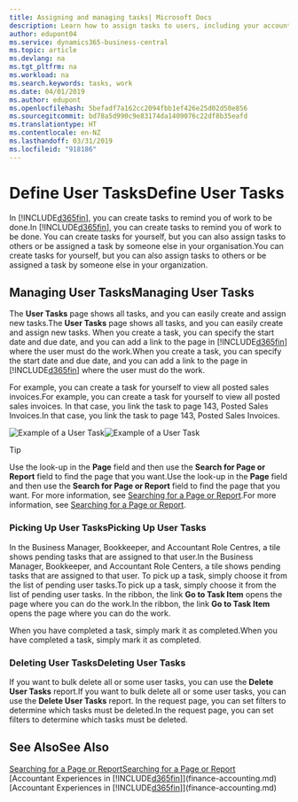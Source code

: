 ```yaml
---
title: Assigning and managing tasks| Microsoft Docs
description: Learn how to assign tasks to users, including your accountant, in Business Central
author: edupont04
ms.service: dynamics365-business-central
ms.topic: article
ms.devlang: na
ms.tgt_pltfrm: na
ms.workload: na
ms.search.keywords: tasks, work
ms.date: 04/01/2019
ms.author: edupont
ms.openlocfilehash: 5befadf7a162cc2094fbb1ef426e25d02d50e856
ms.sourcegitcommit: bd78a5d990c9e83174da1409076c22df8b35eafd
ms.translationtype: HT
ms.contentlocale: en-NZ
ms.lasthandoff: 03/31/2019
ms.locfileid: "918186"
---
```

# <a name="define-user-tasks"></a><span data-ttu-id="4679a-103">Define User Tasks</span><span class="sxs-lookup"><span data-stu-id="4679a-103">Define User Tasks</span></span>
<span data-ttu-id="4679a-104">In [!INCLUDE[d365fin](includes/d365fin_md.md)], you can create tasks to remind you of work to be done.</span><span class="sxs-lookup"><span data-stu-id="4679a-104">In [!INCLUDE[d365fin](includes/d365fin_md.md)], you can create tasks to remind you of work to be done.</span></span> <span data-ttu-id="4679a-105">You can create tasks for yourself, but you can also assign tasks to others or be assigned a task by someone else in your organisation.</span><span class="sxs-lookup"><span data-stu-id="4679a-105">You can create tasks for yourself, but you can also assign tasks to others or be assigned a task by someone else in your organization.</span></span>  

## <a name="managing-user-tasks"></a><span data-ttu-id="4679a-106">Managing User Tasks</span><span class="sxs-lookup"><span data-stu-id="4679a-106">Managing User Tasks</span></span>
<span data-ttu-id="4679a-107">The **User Tasks** page shows all tasks, and you can easily create and assign new tasks.</span><span class="sxs-lookup"><span data-stu-id="4679a-107">The **User Tasks** page shows all tasks, and you can easily create and assign new tasks.</span></span> <span data-ttu-id="4679a-108">When you create a task, you can specify the start date and due date, and you can add a link to the page in [!INCLUDE[d365fin](includes/d365fin_md.md)] where the user must do the work.</span><span class="sxs-lookup"><span data-stu-id="4679a-108">When you create a task, you can specify the start date and due date, and you can add a link to the page in [!INCLUDE[d365fin](includes/d365fin_md.md)] where the user must do the work.</span></span>  

<span data-ttu-id="4679a-109">For example, you can create a task for yourself to view all posted sales invoices.</span><span class="sxs-lookup"><span data-stu-id="4679a-109">For example, you can create a task for yourself to view all posted sales invoices.</span></span> <span data-ttu-id="4679a-110">In that case, you link the task to page 143, Posted Sales Invoices.</span><span class="sxs-lookup"><span data-stu-id="4679a-110">In that case, you link the task to page 143, Posted Sales Invoices.</span></span>  

<span data-ttu-id="4679a-111">![Example of a User Task](media/across-user-tasks/sample-user-task.png "Example of a user task")</span><span class="sxs-lookup"><span data-stu-id="4679a-111">![Example of a User Task](media/across-user-tasks/sample-user-task.png "Example of a user task")</span></span>

> [!TIP]  
>  <span data-ttu-id="4679a-112">Use the look-up in the **Page** field and then use the **Search for Page or Report** field to find the page that you want.</span><span class="sxs-lookup"><span data-stu-id="4679a-112">Use the look-up in the **Page** field and then use the **Search for Page or Report** field to find the page that you want.</span></span> <span data-ttu-id="4679a-113">For more information, see [Searching for a Page or Report](ui-search.md).</span><span class="sxs-lookup"><span data-stu-id="4679a-113">For more information, see [Searching for a Page or Report](ui-search.md).</span></span>  

### <a name="picking-up-user-tasks"></a><span data-ttu-id="4679a-114">Picking Up User Tasks</span><span class="sxs-lookup"><span data-stu-id="4679a-114">Picking Up User Tasks</span></span>
<span data-ttu-id="4679a-115">In the Business Manager, Bookkeeper, and Accountant Role Centres, a tile shows pending tasks that are assigned to that user.</span><span class="sxs-lookup"><span data-stu-id="4679a-115">In the Business Manager, Bookkeeper, and Accountant Role Centers, a tile shows pending tasks that are assigned to that user.</span></span> <span data-ttu-id="4679a-116">To pick up a task, simply choose it from the list of pending user tasks.</span><span class="sxs-lookup"><span data-stu-id="4679a-116">To pick up a task, simply choose it from the list of pending user tasks.</span></span> <span data-ttu-id="4679a-117">In the ribbon, the link **Go to Task Item** opens the page where you can do the work.</span><span class="sxs-lookup"><span data-stu-id="4679a-117">In the ribbon, the link **Go to Task Item** opens the page where you can do the work.</span></span>  

<span data-ttu-id="4679a-118">When you have completed a task, simply mark it as completed.</span><span class="sxs-lookup"><span data-stu-id="4679a-118">When you have completed a task, simply mark it as completed.</span></span>  

### <a name="deleting-user-tasks"></a><span data-ttu-id="4679a-119">Deleting User Tasks</span><span class="sxs-lookup"><span data-stu-id="4679a-119">Deleting User Tasks</span></span>
<span data-ttu-id="4679a-120">If you want to bulk delete all or some user tasks, you can use the **Delete User Tasks** report.</span><span class="sxs-lookup"><span data-stu-id="4679a-120">If you want to bulk delete all or some user tasks, you can use the **Delete User Tasks** report.</span></span> <span data-ttu-id="4679a-121">In the request page, you can set filters to determine which tasks must be deleted.</span><span class="sxs-lookup"><span data-stu-id="4679a-121">In the request page, you can set filters to determine which tasks must be deleted.</span></span>  

## <a name="see-also"></a><span data-ttu-id="4679a-122">See Also</span><span class="sxs-lookup"><span data-stu-id="4679a-122">See Also</span></span>
[<span data-ttu-id="4679a-123">Searching for a Page or Report</span><span class="sxs-lookup"><span data-stu-id="4679a-123">Searching for a Page or Report</span></span>](ui-search.md)  
<span data-ttu-id="4679a-124">[Accountant Experiences in [!INCLUDE[d365fin](includes/d365fin_md.md)]](finance-accounting.md)</span><span class="sxs-lookup"><span data-stu-id="4679a-124">[Accountant Experiences in [!INCLUDE[d365fin](includes/d365fin_md.md)]](finance-accounting.md)</span></span>  
